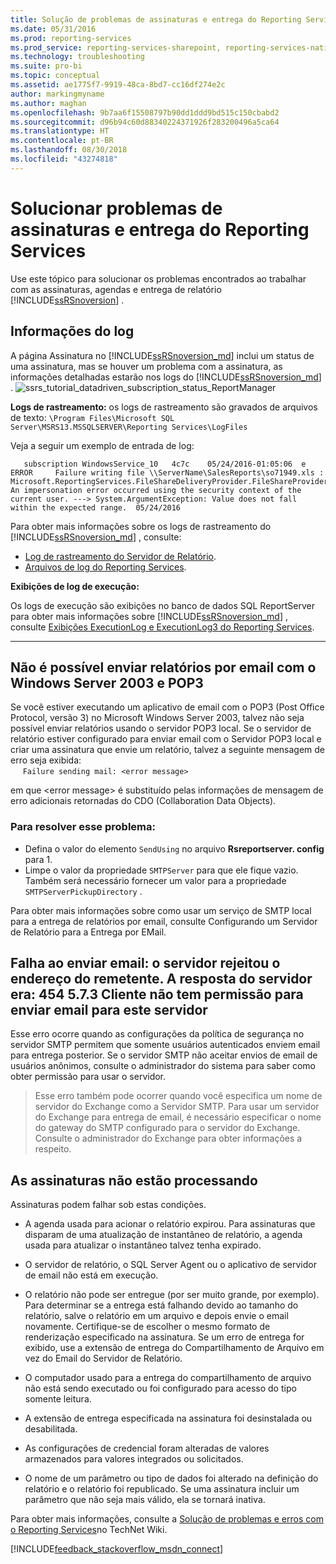 ```yaml
---
title: Solução de problemas de assinaturas e entrega do Reporting Services | Microsoft Docs
ms.date: 05/31/2016
ms.prod: reporting-services
ms.prod_service: reporting-services-sharepoint, reporting-services-native
ms.technology: troubleshooting
ms.suite: pro-bi
ms.topic: conceptual
ms.assetid: ae1775f7-9919-48ca-8bd7-cc16df274e2c
author: markingmyname
ms.author: maghan
ms.openlocfilehash: 9b7aa6f15508797b90dd1ddd9bd515c150cbabd2
ms.sourcegitcommit: d96b94c60d88340224371926f283200496a5ca64
ms.translationtype: HT
ms.contentlocale: pt-BR
ms.lasthandoff: 08/30/2018
ms.locfileid: "43274818"
---
```

# <a name="troubleshoot-reporting-services-subscriptions-and-delivery"></a>Solucionar problemas de assinaturas e entrega do Reporting Services
  
    
Use este tópico para solucionar os problemas encontrados ao trabalhar com as assinaturas, agendas e entrega de relatório [!INCLUDE[ssRSnoversion](../../includes/ssrsnoversion.md)] .  
## <a name="log-information"></a>Informações do log
 
A página Assinatura no [!INCLUDE[ssRSnoversion_md](../../includes/ssrsnoversion-md.md)] inclui um status de uma assinatura, mas se houver um problema com a assinatura, as informações detalhadas estarão nos logs do [!INCLUDE[ssRSnoversion_md](../../includes/ssrsnoversion-md.md)] . 
![ssrs_tutorial_datadriven_subscription_status_ReportManager](../../reporting-services/media/ssrs-tutorial-datadriven-subscription-status-reportmanager.png)

**Logs de rastreamento:** os logs de rastreamento são gravados de arquivos de texto: `\Program Files\Microsoft SQL Server\MSRS13.MSSQLSERVER\Reporting Services\LogFiles`

Veja a seguir um exemplo de entrada de log:

```
   subscription WindowsService_10   4c7c    05/24/2016-01:05:06  e ERROR     Failure writing file \\ServerName\SalesReports\so71949.xls : Microsoft.ReportingServices.FileShareDeliveryProvider.FileShareProvider+NetworkErrorException: An impersonation error occurred using the security context of the current user. ---> System.ArgumentException: Value does not fall within the expected range.  05/24/2016
```
Para obter mais informações sobre os logs de rastreamento do [!INCLUDE[ssRSnoversion_md](../../includes/ssrsnoversion-md.md)] , consulte: 
+ [Log de rastreamento do Servidor de Relatório](../../reporting-services/report-server/report-server-service-trace-log.md).
+ [Arquivos de log do Reporting Services](../../reporting-services/report-server/reporting-services-log-files-and-sources.md).

**Exibições de log de execução:**

Os logs de execução são exibições no banco de dados SQL ReportServer para obter mais informações sobre [!INCLUDE[ssRSnoversion_md](../../includes/ssrsnoversion-md.md)] , consulte [Exibições ExecutionLog e ExecutionLog3 do Reporting Services](../../reporting-services/report-server/report-server-executionlog-and-the-executionlog3-view.md).  

----------
## <a name="unable-to-send-reports-using-e-mail-with-windows-server-2003-and-pop3"></a>Não é possível enviar relatórios por email com o Windows Server 2003 e POP3  
Se você estiver executando um aplicativo de email com o POP3 (Post Office Protocol, versão 3) no Microsoft Windows Server 2003, talvez não seja possível enviar relatórios usando o servidor POP3 local. Se o servidor de relatório estiver configurado para enviar email com o Servidor POP3 local e criar uma assinatura que envie um relatório, talvez a seguinte mensagem de erro seja exibida:  
&nbsp;&nbsp;&nbsp;&nbsp;&nbsp;`Failure sending mail: <error message>`  
  
em que \<error message> é substituído pelas informações de mensagem de erro adicionais retornadas do CDO (Collaboration Data Objects).  
  
### <a name="to-resolve-this-problem"></a>Para resolver esse problema:  
* Defina o valor do elemento `SendUsing` no arquivo **Rsreportserver. config** para 1.  
* Limpe o valor da propriedade `SMTPServer` para que ele fique vazio. Também será necessário fornecer um valor para a propriedade `SMTPServerPickupDirectory` .   
  
Para obter mais informações sobre como usar um serviço de SMTP local para a entrega de relatórios por email, consulte Configurando um Servidor de Relatório para a Entrega por EMail.  
  
## <a name="failure-sending-mail-the-server-rejected-the-sender-address-the-server-response-was-454-573-client-does-not-have-permission-to-submit-mail-to-this-server"></a>Falha ao enviar email: o servidor rejeitou o endereço do remetente. A resposta do servidor era: 454 5.7.3 Cliente não tem permissão para enviar email para este servidor  
Esse erro ocorre quando as configurações da política de segurança no servidor SMTP permitem que somente usuários autenticados enviem email para entrega posterior. Se o servidor SMTP não aceitar envios de email de usuários anônimos, consulte o administrador do sistema para saber como obter permissão para usar o servidor.  
> Esse erro também pode ocorrer quando você especifica um nome de servidor do Exchange como a Servidor SMTP. Para usar um servidor do Exchange para entrega de email, é necessário especificar o nome do gateway do SMTP configurado para o servidor do Exchange. Consulte o administrador do Exchange para obter informações a respeito.  
  
## <a name="subscriptions-are-not-processing"></a>As assinaturas não estão processando  
Assinaturas podem falhar sob estas condições.   
* A agenda usada para acionar o relatório expirou. Para assinaturas que disparam de uma atualização de instantâneo de relatório, a agenda usada para atualizar o instantâneo talvez tenha expirado.  
  
* O servidor de relatório, o SQL Server Agent ou o aplicativo de servidor de email não está em execução.  
* O relatório não pode ser entregue (por ser muito grande, por exemplo). Para determinar se a entrega está falhando devido ao tamanho do relatório, salve o relatório em um arquivo e depois envie o email novamente. Certifique-se de escolher o mesmo formato de renderização especificado na assinatura. Se um erro de entrega for exibido, use a extensão de entrega do Compartilhamento de Arquivo em vez do Email do Servidor de Relatório.  
* O computador usado para a entrega do compartilhamento de arquivo não está sendo executado ou foi configurado para acesso do tipo somente leitura.  
* A extensão de entrega especificada na assinatura foi desinstalada ou desabilitada.  
* As configurações de credencial foram alteradas de valores armazenados para valores integrados ou solicitados.  
* O nome de um parâmetro ou tipo de dados foi alterado na definição do relatório e o relatório foi republicado. Se uma assinatura incluir um parâmetro que não seja mais válido, ela se tornará inativa.  
  
Para obter mais informações, consulte a [Solução de problemas e erros com o Reporting Services](http://social.technet.microsoft.com/wiki/contents/articles/1633.ssrs-troubleshoot-issues-and-errors-with-reporting-services.aspx)no TechNet Wiki.  
  
  
    
  
  
  

[!INCLUDE[feedback_stackoverflow_msdn_connect](../../includes/feedback-stackoverflow-msdn-connect-md.md)]

